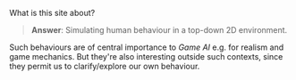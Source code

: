 What is this site about?

> __Answer__: Simulating human behaviour in a top-down 2D environment.

Such behaviours are of central importance to _Game AI_ e.g. for realism and game mechanics. But they're also interesting outside such contexts, since they permit us to clarify/explore our own behaviour.

<!-- 

some important problems in Game AI.

> How can we simulate actors in a 2D top-down environment?

> How can we share

Often one tries


Rather than relying upon pseudo-code


implementing it, viewing it, debugging it, extending it:


Instead of pseudo-code, one can run code directly on the site. 

We need other sources to base our work on:
- Game AI books
- ... -->

